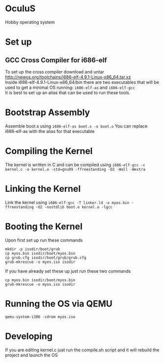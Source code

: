 # OculuS
Hobby operating system
# Set up
## GCC Cross Compiler for i686-elf
To set up the cross compiler download and untar http://newos.org/toolchains/i686-elf-4.9.1-Linux-x86_64.tar.xz<br>
Inside i686-elf-4.9.1-Linux-x86_64/bin there are two executables that will be used
to get a minimal OS running: `i686-elf-as` and `i686-elf-gcc` <br>
It is best to set up an alias that can be used to run these tools.

# Bootstrap Assembly
Assemble boot.s using `i686-elf-as boot.s -o boot.o` You can replace i686-elf-as
with the alias for that executable

# Compiling the Kernel
The kernel is written in C and can be compiled using 
`i686-elf-gcc -c kernel.c -o kernel.o -std=gnu99 -ffreestanding -O2 -Wall -Wextra`

# Linking the Kernel
Link the kernel using
`i686-elf-gcc -T linker.ld -o myos.bin -ffreestanding -O2 -nostdlib boot.o kernel.o -lgcc`

# Booting the Kernel 
Upon first set up run these commands
```
mkdir -p isodir/boot/grub
cp myos.bin isodir/boot/myos.bin
cp grub.cfg isodir/boot/grub/grub.cfg
grub-mkrescue -o myos.iso isodir
```
If you have already set these up just run these two commands
```
cp myos.bin isodir/boot/myos.bin
grub-mkrescue -o myos.iso isodir
```

# Running the OS via QEMU
`qemu-system-i386 -cdrom myos.iso`

# Developing
If you are editing kernel.c just run the compile.sh script and it will rebuild the project and launch the OS
